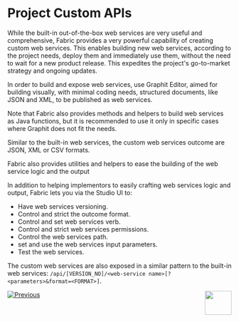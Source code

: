 # Project Custom APIs

While the built-in out-of-the-box web services are very useful and comprehensive, Fabric provides a very powerful capability of creating custom web services. This enables building new web services, according to the project needs, deploy them and immediately use them, without the need to wait for a new product release. This expedites the project's go-to-market strategy and ongoing updates.

In order to build and expose web services, use Graphit Editor, aimed for building visually, with minimal coding needs, structured documents, like JSON and XML, to be published as web services. 

Note that Fabric also provides methods and helpers to build web services as Java functions, but it is recommended to use it only in specific cases where Graphit does not fit the needs.

Similar to the built-in web services, the custom web services outcome are JSON, XML or CSV formats. 

Fabric also provides utilities and helpers to ease the building of the web service logic and the output 

In addition to helping implementors to easily crafting web services logic and output, Fabric lets you via the Studio UI to:

* Have web services versioning.
* Control and strict the outcome format.
* Control and set web services verb. 
* Control and strict web services permissions.
* Control the web services path.
* set and use the web services input parameters.
* Test the web services. 



The custom web services are also exposed in a similar pattern to the built-in web services: `/api/[VERSION_NO]/<web-service name>[?<parameters>&format=<FORMAT>]`.





[![Previous](/articles/images/Previous.png)](/articles/15_web_services_and_graphit/04_built_in_fabric_ws.md)[<img align="right" width="60" height="54" src="/articles/images/Next.png">](/articles/15_web_services_and_graphit/06_custom_ws_create_graphit_ws.md)



